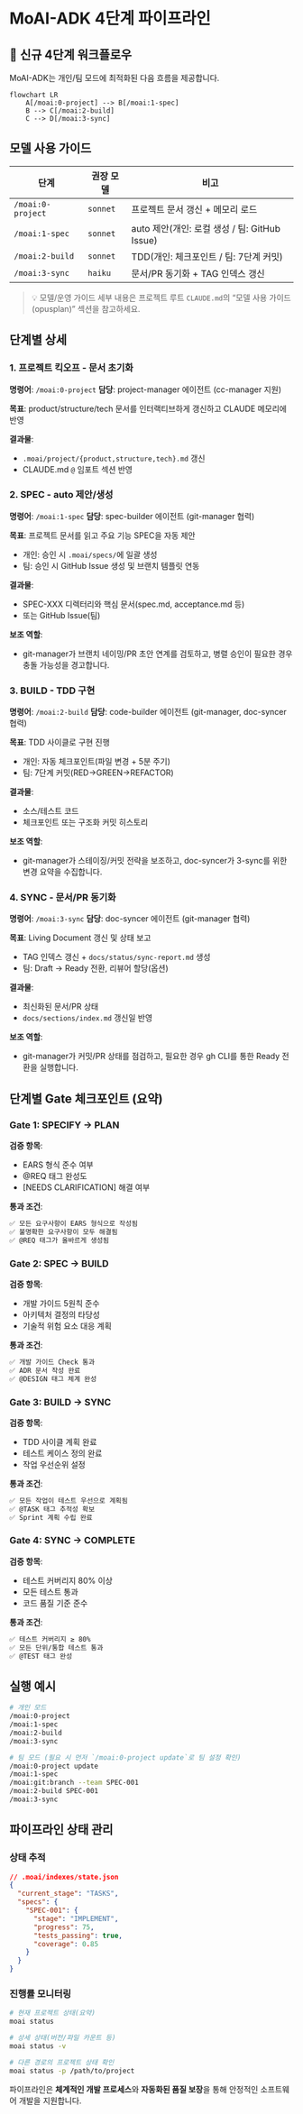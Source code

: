 # MoAI-ADK 4단계 파이프라인

## 📝 신규 4단계 워크플로우

MoAI-ADK는 개인/팀 모드에 최적화된 다음 흐름을 제공합니다.

```mermaid
flowchart LR
    A[/moai:0-project] --> B[/moai:1-spec]
    B --> C[/moai:2-build]
    C --> D[/moai:3-sync]
```

## 모델 사용 가이드

| 단계 | 권장 모델 | 비고 |
|------|-----------|------|
| `/moai:0-project` | `sonnet` | 프로젝트 문서 갱신 + 메모리 로드 |
| `/moai:1-spec` | `sonnet` | auto 제안(개인: 로컬 생성 / 팀: GitHub Issue) |
| `/moai:2-build` | `sonnet` | TDD(개인: 체크포인트 / 팀: 7단계 커밋) |
| `/moai:3-sync` | `haiku` | 문서/PR 동기화 + TAG 인덱스 갱신 |

> 💡 모델/운영 가이드 세부 내용은 프로젝트 루트 `CLAUDE.md`의 “모델 사용 가이드(opusplan)” 섹션을 참고하세요.

## 단계별 상세

### 1. 프로젝트 킥오프 - 문서 초기화
**명령어**: `/moai:0-project`
**담당**: project-manager 에이전트 (cc-manager 지원)

**목표**: product/structure/tech 문서를 인터랙티브하게 갱신하고 CLAUDE 메모리에 반영

**결과물**:
- `.moai/project/{product,structure,tech}.md` 갱신
- CLAUDE.md `@` 임포트 섹션 반영


### 2. SPEC - auto 제안/생성
**명령어**: `/moai:1-spec`
**담당**: spec-builder 에이전트 (git-manager 협력)

**목표**: 프로젝트 문서를 읽고 주요 기능 SPEC을 자동 제안
- 개인: 승인 시 `.moai/specs/`에 일괄 생성
- 팀: 승인 시 GitHub Issue 생성 및 브랜치 템플릿 연동

**결과물**:
- SPEC-XXX 디렉터리와 핵심 문서(spec.md, acceptance.md 등)
- 또는 GitHub Issue(팀)

**보조 역할**:
- git-manager가 브랜치 네이밍/PR 초안 연계를 검토하고, 병렬 승인이 필요한 경우 충돌 가능성을 경고합니다.

### 3. BUILD - TDD 구현
**명령어**: `/moai:2-build`
**담당**: code-builder 에이전트 (git-manager, doc-syncer 협력)

**목표**: TDD 사이클로 구현 진행
- 개인: 자동 체크포인트(파일 변경 + 5분 주기)
- 팀: 7단계 커밋(RED→GREEN→REFACTOR)

**결과물**:
- 소스/테스트 코드
- 체크포인트 또는 구조화 커밋 히스토리


**보조 역할**:
- git-manager가 스테이징/커밋 전략을 보조하고, doc-syncer가 3-sync를 위한 변경 요약을 수집합니다.

### 4. SYNC - 문서/PR 동기화
**명령어**: `/moai:3-sync`
**담당**: doc-syncer 에이전트 (git-manager 협력)

**목표**: Living Document 갱신 및 상태 보고
- TAG 인덱스 갱신 + `docs/status/sync-report.md` 생성
- 팀: Draft → Ready 전환, 리뷰어 할당(옵션)

**결과물**:
- 최신화된 문서/PR 상태
- `docs/sections/index.md` 갱신일 반영


**보조 역할**:
- git-manager가 커밋/PR 상태를 점검하고, 필요한 경우 gh CLI를 통한 Ready 전환을 실행합니다.

## 단계별 Gate 체크포인트 (요약)

### Gate 1: SPECIFY → PLAN
**검증 항목**:
- EARS 형식 준수 여부
- @REQ 태그 완성도
- [NEEDS CLARIFICATION] 해결 여부

**통과 조건**:
```bash
✅ 모든 요구사항이 EARS 형식으로 작성됨
✅ 불명확한 요구사항이 모두 해결됨
✅ @REQ 태그가 올바르게 생성됨
```

### Gate 2: SPEC → BUILD
**검증 항목**:
- 개발 가이드 5원칙 준수
- 아키텍처 결정의 타당성
- 기술적 위험 요소 대응 계획

**통과 조건**:
```bash
✅ 개발 가이드 Check 통과
✅ ADR 문서 작성 완료
✅ @DESIGN 태그 체계 완성
```

### Gate 3: BUILD → SYNC
**검증 항목**:
- TDD 사이클 계획 완료
- 테스트 케이스 정의 완료
- 작업 우선순위 설정

**통과 조건**:
```bash
✅ 모든 작업이 테스트 우선으로 계획됨
✅ @TASK 태그 추적성 확보
✅ Sprint 계획 수립 완료
```

### Gate 4: SYNC → COMPLETE
**검증 항목**:
- 테스트 커버리지 80% 이상
- 모든 테스트 통과
- 코드 품질 기준 준수

**통과 조건**:
```bash
✅ 테스트 커버리지 ≥ 80%
✅ 모든 단위/통합 테스트 통과
✅ @TEST 태그 완성
```

## 실행 예시

```bash
# 개인 모드
/moai:0-project
/moai:1-spec
/moai:2-build
/moai:3-sync

# 팀 모드 (필요 시 먼저 `/moai:0-project update`로 팀 설정 확인)
/moai:0-project update
/moai:1-spec
/moai:git:branch --team SPEC-001
/moai:2-build SPEC-001
/moai:3-sync
```

## 파이프라인 상태 관리

### 상태 추적
```json
// .moai/indexes/state.json
{
  "current_stage": "TASKS",
  "specs": {
    "SPEC-001": {
      "stage": "IMPLEMENT",
      "progress": 75,
      "tests_passing": true,
      "coverage": 0.85
    }
  }
}
```

### 진행률 모니터링
```bash
# 현재 프로젝트 상태(요약)
moai status

# 상세 상태(버전/파일 카운트 등)
moai status -v

# 다른 경로의 프로젝트 상태 확인
moai status -p /path/to/project
```

파이프라인은 **체계적인 개발 프로세스**와 **자동화된 품질 보장**을 통해 안정적인 소프트웨어 개발을 지원합니다.
